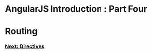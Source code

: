 AngularJS Introduction : Part Four
==================================

# Routing #

### [Next: Directives](https://github.com/scottoffen/ps-notes/blob/master/angularjs-introduction-02.md) ###
